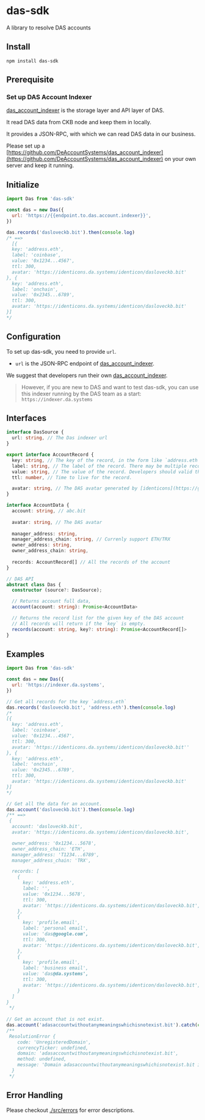 # das-sdk

A library to resolve DAS accounts

## Install
```shell
npm install das-sdk
```

## Prerequisite
### Set up DAS Account Indexer
[das_account_indexer](https://github.com/DeAccountSystems/das_account_indexer) is the storage layer and API layer of DAS.

It read DAS data from CKB node and keep them in locally.  

It provides a JSON-RPC, with which we can read DAS data in our business.

Please set up a [https://github.com/DeAccountSystems/das_account_indexer](https://github.com/DeAccountSystems/das_account_indexer) on your own server and keep it running.

## Initialize
```javascript
import Das from 'das-sdk'

const das = new Das({
  url: 'https://{{endpoint.to.das.account.indexer}}',
})

das.records('dasloveckb.bit').then(console.log)
/* ==>
  [{
  key: 'address.eth',
  label: 'coinbase',
  value: '0x1234...4567',
  ttl: 300,
  avatar: 'https://identicons.da.systems/identicon/dasloveckb.bit'
}, {
  key: 'address.eth',
  label: 'onchain',
  value: '0x2345...6789',
  ttl: 300,
  avatar: 'https://identicons.da.systems/identicon/dasloveckb.bit'
}]
*/
```

## Configuration
To set up das-sdk, you need to provide `url`.  

- `url` is the JSON-RPC endpoint of [das_account_indexer](https://github.com/DeAccountSystems/das_account_indexer).

We suggest that developers run their own [das_account_indexer](https://github.com/DeAccountSystems/das_account_indexer).

> However, if you are new to DAS and want to test das-sdk, you can use this indexer running by the DAS team as a start: `https://indexer.da.systems`

## Interfaces

```typescript
interface DasSource {
  url: string, // The Das indexer url
}

export interface AccountRecord {
  key: string, // The key of the record, in the form like `address.eth`, `profile.email`, 'custom.xx.yy`.
  label: string, // The label of the record. There may be multiple records for the same `key`, users can use `label` to distinguish them.  
  value: string, // The value of the record. Developers should valid the validity of the value before using them. 
  ttl: number, // Time to live for the record.

  avatar: string, // The DAS avatar generated by [identicons](https://github.com/DeAccountSystems/identicons)
}

interface AccountData {
  account: string, // abc.bit
  
  avatar: string, // The DAS avatar
  
  manager_address: string,
  manager_address_chain: string, // Currenly support ETH/TRX
  owner_address: string,
  owner_address_chain: string,
  
  records: AccountRecord[] // All the records of the account
}

// DAS API
abstract class Das {
  constructor (source?: DasSource);

  // Returns account full data, 
  account(account: string): Promise<AccountData>

  // Returns the record list for the given key of the DAS account
  // All records will return if the `key` is empty.
  records(account: string, key?: string): Promise<AccountRecord[]>
}
```

## Examples
```javascript
import Das from 'das-sdk'

const das = new Das({
  url: 'https://indexer.da.systems',
})

// Get all records for the key `address.eth`
das.records('dasloveckb.bit', 'address.eth').then(console.log)
/*
[{
  key: 'address.eth',
  label: 'coinbase',
  value: '0x1234...4567',
  ttl: 300,
  avatar: 'https://identicons.da.systems/identicon/dasloveckb.bit''
}, {
  key: 'address.eth',
  label: 'onchain',
  value: '0x2345...6789',
  ttl: 300,
  avatar: 'https://identicons.da.systems/identicon/dasloveckb.bit'
}]
*/

// Get all the data for an account.
das.account('dasloveckb.bit').then(console.log)
/** ==>
 {
  account: 'dasloveckb.bit',
  avatar: 'https://identicons.da.systems/identicon/dasloveckb.bit',

  owner_address: '0x1234...5678',
  owner_address_chain: 'ETH',
  manager_address: 'T1234...6789',
  manager_address_chain: 'TRX',

  records: [
    {
      key: 'address.eth',
      label: '',
      value: '0x1234...5678',
      ttl: 300,
      avatar: 'https://identicons.da.systems/identicon/dasloveckb.bit',
    },
    {
      key: 'profile.email',
      label: 'personal email',
      value: 'das@google.com',
      ttl: 300,
      avatar: 'https://identicons.da.systems/identicon/dasloveckb.bit',
    },
    {
      key: 'profile.email',
      label: 'business email',
      value: 'das@da.systems',
      ttl: 300,
      avatar: 'https://identicons.da.systems/identicon/dasloveckb.bit',
    }
  ]
}
 */
 
// Get an account that is not exist.
das.account('adasaccountwithoutanymeaningswhichisnotexist.bit').catch(console.log)
/**
 ResolutionError {
    code: 'UnregisteredDomain',
    currencyTicker: undefined,
    domain: 'adasaccountwithoutanymeaningswhichisnotexist.bit',
    method: undefined,
    message: 'Domain adasaccountwithoutanymeaningswhichisnotexist.bit is not registered',
  }
 */
```

## Error Handling
Please checkout [./src/errors](./src/errors) for error descriptions.
